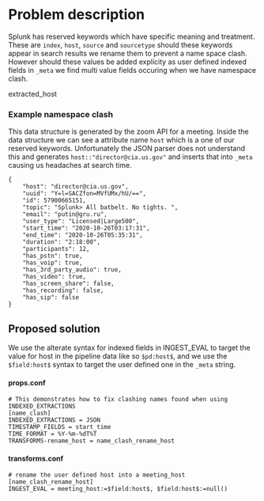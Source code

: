 # Problem description

Splunk has reserved keywords which have specific meaning and treatment. These are `index`, `host`, `source` and `sourcetype` should these keywords appear in search results we rename them to prevent a name space clash. However should these values be added explicity as user defined indexed fields in `_meta` we find multi value fields occuring when we have namespace clash. 

extracted_host

###  Example namespace clash

This data structure is generated by the zoom API for a meeting. Inside the data structure we can see a attribute name `host` which is a one of our reserved keywords. Unfortunately the JSON parser does not understand this and generates `host::"director@cia.us.gov"` and inserts that into `_meta` causing us headaches at search time. 

    {
        "host": "director@cia.us.gov",
        "uuid": "Y=l=SACZfon=MVfUMx/hU/==",
        "id": 57900665151,
        "topic": "Splunk> All batbelt. No tights. ",
        "email": "putin@gru.ru",
        "user_type": "Licensed|Large500",
        "start_time": "2020-10-26T03:17:31",
        "end_time": "2020-10-26T05:35:31",
        "duration": "2:18:00",
        "participants": 12,
        "has_pstn": true,
        "has_voip": true,
        "has_3rd_party_audio": true,
        "has_video": true,
        "has_screen_share": false,
        "has_recording": false,
        "has_sip": false
    }

## Proposed solution

We use the alterate syntax for indexed fields in INGEST_EVAL to target the value for host in the pipeline data like so `$pd:host$`, and we use the `$field:host$` syntax to target the user defined one in the `_meta` string.

#### props.conf

    # This demonstrates how to fix clashing names found when using INDEXED_EXTRACTIONS
    [name_clash]
    INDEXED_EXTRACTIONS = JSON
    TIMESTAMP_FIELDS = start_time
    TIME_FORMAT = %Y-%m-%dT%T
    TRANSFORMS-rename_host = name_clash_rename_host

#### transforms.conf

    # rename the user defined host into a meeting_host
    [name_clash_rename_host]
    INGEST_EVAL = meeting_host:=$field:host$, $field:host$:=null()
